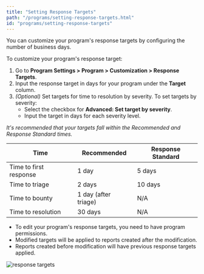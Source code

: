 ```yaml
---
title: "Setting Response Targets"
path: "/programs/setting-response-targets.html"
id: "programs/setting-response-targets"
---
```


You can customize your program's response targets by configuring the number of business days.

To customize your program's response target:
1. Go to **Program Settings > Program > Customization > Response Targets**.
2. Input the response target in days for your program under the **Target** column.
3. *(Optional)* Set targets for time to resolution by severity. To set targets by severity:
   * Select the checkbox for **Advanced: Set target by severity**.
   * Input the target in days for each severity level.

*It's recommended that your targets fall within the Recommended and Response Standard times.*

Time | Recommended | Response Standard
---- | ----------- | ------------------
Time to first response | 1 day | 5 days
Time to triage | 2 days | 10 days
Time to bounty | 1 day (after triage) | N/A
Time to resolution | 30 days | N/A

* To edit your program's response targets, you need to have program permissions.
* Modified targets will be applied to reports created after the modification.
* Reports created before modification will have previous response targets applied.

![response targets](./images/response-targets.png)
